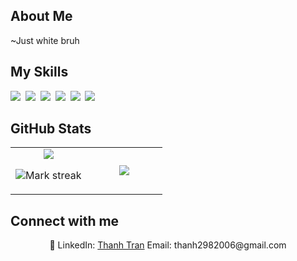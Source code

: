 ## About Me

~Just white bruh

## My Skills

<img src="https://img.shields.io/badge/C++-%2300599C.svg?logo=c%2B%2B&logoColor=white"> 
<img src="https://img.shields.io/badge/C-00599C?logo=c&logoColor=white"> 
<img src="https://img.shields.io/badge/Java-%23ED8B00.svg?logo=openjdk&logoColor=white"> 
<img src="https://img.shields.io/badge/CSS-1572B6?logo=css3&logoColor=fff"> 
<img src="https://img.shields.io/badge/HTML-%23E34F26.svg?logo=html5&logoColor=white"> 
<img src="https://img.shields.io/badge/Unity-%23000000.svg?logo=unity&logoColor=white"> 

## GitHub Stats

<table><tbody><tr border="none"><td width="50%" align="center">
<img align="middle" src="https://readme-stats-fork-mauve.vercel.app/api/?username=White&theme=dark&show_icons=true&count_private=true">

<img alt="Mark streak" src="https://github-readme-streak-stats-five-roan.vercel.app?user=White&theme=dark"></td><td width="50%" align="center">
<img align="middle" src="https://readme-stats-fork-mauve.vercel.app/api/top-langs/?username=White&theme=dark&hide_border=false&no-bg=true&no-frame=true&langs_count=6"></td></tr></tbody></table>

## Connect with me

<p align="center">🔗 LinkedIn: <a href="https://www.linkedin.com/in/johndoe" target="_blank">Thanh Tran</a> Email: thanh2982006@gmail.com</p>

